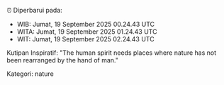 ⏰ Diperbarui pada:
- WIB: Jumat, 19 September 2025 00.24.43 UTC
- WITA: Jumat, 19 September 2025 01.24.43 UTC
- WIT: Jumat, 19 September 2025 02.24.43 UTC

Kutipan Inspiratif:
"The human spirit needs places where nature has not been rearranged by the hand of man."


Kategori: nature


